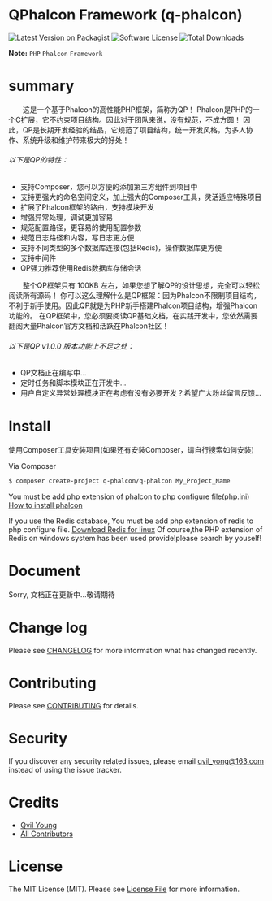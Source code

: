# QPhalcon Framework (q-phalcon)


[![Latest Version on Packagist][ico-version]][link-packagist]
[![Software License][ico-license]](LICENSE.md)
[![Total Downloads][ico-downloads]][link-downloads]


**Note:** ```PHP``` ```Phalcon``` ```Framework```




# summary
　　这是一个基于Phalcon的高性能PHP框架，简称为QP！
Phalcon是PHP的一个C扩展，它不约束项目结构。因此对于团队来说，没有规范，不成方圆！
因此，QP是长期开发经验的结晶，它规范了项目结构，统一开发风格，为多人协作、系统升级和维护带来极大的好处！

###### 以下是QP的特性：

  * 支持Composer，您可以方便的添加第三方组件到项目中
  * 支持更强大的命名空间定义，加上强大的Composer工具，灵活适应特殊项目
  * 扩展了Phalcon框架的路由，支持模块开发
  * 增强异常处理，调试更加容易
  * 规范配置路径，更容易的使用配置参数
  * 规范日志路径和内容，写日志更方便
  * 支持不同类型的多个数据库连接(包括Redis)，操作数据库更方便
  * 支持中间件
  * QP强力推荐使用Redis数据库存储会话


　　整个QP框架只有 100KB 左右，如果您想了解QP的设计思想，完全可以轻松阅读所有源码！
你可以这么理解什么是QP框架：因为Phalcon不限制项目结构，不利于新手使用。因此QP就是为PHP新手搭建Phalcon项目结构，增强Phalcon功能的。
在QP框架中，您必须要阅读QP基础文档，在实践开发中，您依然需要翻阅大量Phalcon官方文档和活跃在Phalcon社区！

###### 以下是QP v1.0.0 版本功能上不足之处：

  * QP文档正在编写中...
  * 定时任务和脚本模块正在开发中...
  * 用户自定义异常处理模块正在考虑有没有必要开发？希望广大粉丝留言反馈...




# Install

使用Composer工具安装项目(如果还有安装Composer，请自行搜索如何安装)

Via Composer

``` bash
$ composer create-project q-phalcon/q-phalcon My_Project_Name
```

You must be add php extension of phalcon to php configure file(php.ini)
[How to install phalcon][link-Download_Phalcon]

If you use the Redis database, You must be add php extension of redis to php configure file.
[Download Redis for linux][link-Download_Redis]
Of course,the PHP extension of Redis on windows system has been used provide!please search by youself!


# Document

Sorry, 文档正在更新中...敬请期待




# Change log

Please see [CHANGELOG](CHANGELOG.md) for more information what has changed recently.




# Contributing

Please see [CONTRIBUTING](CONTRIBUTING.md) for details.




# Security

If you discover any security related issues, please email qvil_yong@163.com instead of using the issue tracker.




# Credits

- [Qvil Young][link-author]
- [All Contributors][link-contributors]




# License

The MIT License (MIT). Please see [License File](LICENSE.md) for more information.




[ico-version]: https://img.shields.io/packagist/v/q-phalcon/q-phalcon.svg?style=flat-square
[ico-license]: https://img.shields.io/badge/license-MIT-brightgreen.svg?style=flat-square
[ico-downloads]: https://img.shields.io/packagist/dt/q-phalcon/q-phalcon.svg?style=flat-square

[link-packagist]: https://packagist.org/packages/q-phalcon/q-phalcon
[link-downloads]: https://packagist.org/packages/q-phalcon/q-phalcon
[link-author]: https://github.com/Qvil-Young
[link-contributors]: ../../contributors
[link-Download_Phalcon]: https://phalconphp.com/en/download
[link-Download_Redis]: http://redis.io/download
